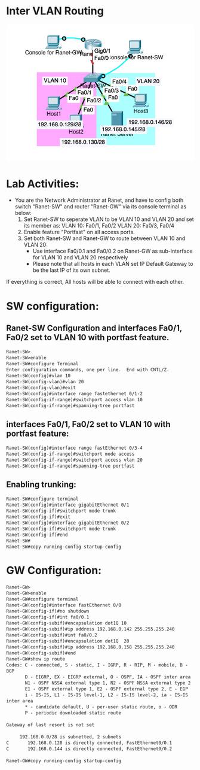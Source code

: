 # Inter VLAN Routing
![](https://github.com/Adel-Ahmed777/CCNA-200-301/blob/main/CCNA%20Labs/Lab%20Images/Inter-Vlan.jpg?raw=true)

# Lab Activities:
- You are the Network Administrator at Ranet, and have to config both switch "Ranet-SW" and router
"Ranet-GW" via its console terminal as below:
    1. Set Ranet-SW to seperate VLAN to be VLAN 10
       and VLAN 20 and set its member as:
          VLAN 10: Fa0/1, Fa0/2
          VLAN 20: Fa0/3, Fa0/4
    2. Enable feature "Portfast" on all access ports.
    3. Set both Ranet-SW and Ranet-GW to route
       between VLAN 10 and VLAN 20:
          - Use interface Fa0/0.1 and Fa0/0.2 on
            Ranet-GW as sub-interface for VLAN 10 and
            VLAN 20 respectively
          - Please note that all hosts in each VLAN set
            IP Default Gateway to be the last IP of its
            own subnet.

If everything is correct, All hosts will be able to
connect with each other.


# SW configuration:

## Ranet-SW Configuration and interfaces Fa0/1, Fa0/2 set to VLAN 10 with portfast feature.
```
Ranet-SW>
Ranet-SW>enable
Ranet-SW#configure Terminal
Enter configuration commands, one per line.  End with CNTL/Z.
Ranet-SW(config)#vlan 10
Ranet-SW(config-vlan)#vlan 20
Ranet-SW(config-vlan)#exit
Ranet-SW(config)#interface range fastethernet 0/1-2
Ranet-SW(config-if-range)#switchport access vlan 10
Ranet-SW(config-if-range)#spanning-tree portfast
```
## interfaces Fa0/1, Fa0/2 set to VLAN 10 with portfast feature:
```
Ranet-SW(config)#interface range fastEthernet 0/3-4
Ranet-SW(config-if-range)#switchport mode access
Ranet-SW(config-if-range)#switchport access vlan 20
Ranet-SW(config-if-range)#spanning-tree portfast
```
## Enabling trunking:
```
Ranet-SW#configure terminal
Ranet-SW(config)#interface gigabitEthernet 0/1
Ranet-SW(config-if)#switchport mode trunk
Ranet-SW(config-if)#exit
Ranet-SW(config)#interface gigabitEthernet 0/2
Ranet-SW(config-if)#switchport mode trunk
Ranet-SW(config-if)#end
Ranet-SW#
Ranet-SW#copy running-config startup-config
```
# GW Configuration:
```
Ranet-GW>
Ranet-GW>enable
Ranet-GW#configure terminal
Ranet-GW(config)#interface fastEthernet 0/0
Ranet-GW(config-if)#no shutdown
Ranet-GW(config-if)#int fa0/0.1
Ranet-GW(config-subif)#encapsulation dot1Q 10
Ranet-GW(config-subif)#ip address 192.168.0.142 255.255.255.240
Ranet-GW(config-subif)#int fa0/0.2
Ranet-GW(config-subif)#encapsulation dot1Q  20
Ranet-GW(config-subif)#ip address 192.168.0.158 255.255.255.240
Ranet-GW(config-subif)#end
Ranet-GW#show ip route
Codes: C - connected, S - static, I - IGRP, R - RIP, M - mobile, B - BGP
       D - EIGRP, EX - EIGRP external, O - OSPF, IA - OSPF inter area
       N1 - OSPF NSSA external type 1, N2 - OSPF NSSA external type 2
       E1 - OSPF external type 1, E2 - OSPF external type 2, E - EGP
       i - IS-IS, L1 - IS-IS level-1, L2 - IS-IS level-2, ia - IS-IS inter area
       * - candidate default, U - per-user static route, o - ODR
       P - periodic downloaded static route

Gateway of last resort is not set

     192.168.0.0/28 is subnetted, 2 subnets
C       192.168.0.128 is directly connected, FastEthernet0/0.1
C       192.168.0.144 is directly connected, FastEthernet0/0.2

Ranet-GW#copy running-config startup-config
```
